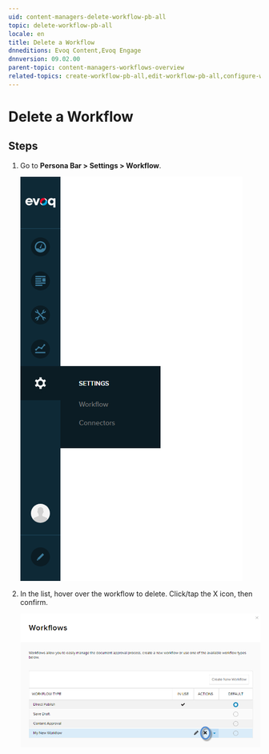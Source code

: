 ```yaml
---
uid: content-managers-delete-workflow-pb-all
topic: delete-workflow-pb-all
locale: en
title: Delete a Workflow
dnneditions: Evoq Content,Evoq Engage
dnnversion: 09.02.00
parent-topic: content-managers-workflows-overview
related-topics: create-workflow-pb-all,edit-workflow-pb-all,configure-workflow-state-pb-all
---
```


# Delete a Workflow

## Steps

1.  Go to **Persona Bar \> Settings \> Workflow**.
    
    ![Persona Bar > Settings > Workflow](/images/scr-pbar-cmg-Settings-E91.png)
    
2.  In the list, hover over the workflow to delete. Click/tap the X icon, then confirm.
    
      
    
    ![X icon to delete the workflow](/images/scr-pb-Workflows-icons-X.png)